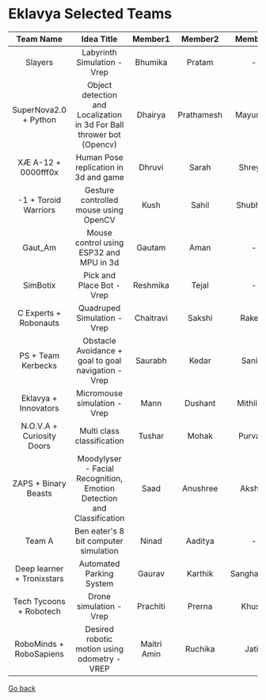 # Eklavya Selected Teams

|          Team Name         |                               Idea Title                              |   Member1   |   Member2  |   Member3   |  Member4 |           Primary  Mentor           |
|:--------------------------:|:---------------------------------------------------------------------:|:-----------:|:----------:|:-----------:|:--------:|:-----------------------------------:|
| Slayers                    | Labyrinth Simulation - Vrep                                           | Bhumika     | Pratam     | -           | -        | Lukesh / Jitesh / Vedant            |
| SuperNova2.0 + Python      | Object detection and Localization in 3d For Ball thrower bot (Opencv) | Dhairya     | Prathamesh | Mayuresh    | Atharva  | Omkar S /Preeti/Shantanu            |
| XÆ A-12 + 0000fff0x        | Human Pose replication in 3d and game                                 | Dhruvi      | Sarah      | Shreyas     | -        | Saharsh / Akshat                    |
| -1 + Toroid Warriors       | Gesture controlled mouse using OpenCV                                 | Kush        | Sahil      | Shubham     | -        | Vedant / Sravan                     |
| Gaut_Am                    | Mouse control using ESP32 and MPU in 3d                               | Gautam      | Aman       | -           | -        | Vedant / Shubham / Omkar B / Sravan |
| SimBotix                   | Pick and Place Bot - Vrep                                             | Reshmika    | Tejal      | -           | -        | Preeti / Manas                      |
| C Experts + Robonauts      | Quadruped Simulation - Vrep                                           | Chaitravi   | Sakshi     | Rakesh      | Chahat   | Jitesh / Shamit                     |
| PS + Team Kerbecks         | Obstacle Avoidance + goal to goal  navigation - Vrep                  | Saurabh     | Kedar      | Sanika      | Parvathy | Sanath / Maunil/ Neha               |
| Eklavya + Innovators       | Micromouse simulation - Vrep                                          | Mann        | Dushant    | Mithilesh   | Harsh    | Dhruva / Omkar S                    |
| N.O.V.A + Curiosity Doors  | Multi class classification                                            | Tushar      | Mohak      | Purvank     |    -     | Rahul/ Abhinav/ Shantanu            |
| ZAPS + Binary Beasts       | Moodylyser - Facial Recognition, Emotion Detection and Classification | Saad        | Anushree   | Akshay      | Siddhant | Abhinav / Shantanu                  |
| Team A                     | Ben eater's 8 bit computer simulation                                 | Ninad       | Aaditya    | -           | -        | Omkar B / Lukesh / Vedant           |
| Deep learner + Tronixstars | Automated Parking System                                              | Gaurav      | Karthik    | Sanghamitra | Mayuri   | Manas / Akshat / Saharsh                |
| Tech Tycoons + Robotech    | Drone simulation - Vrep                                               | Prachiti    | Prerna     | Khushi      | Samina   | Lukesh / Omkar S                    |
| RoboMinds + RoboSapiens    | Desired robotic motion using odometry - VREP                          | Maitri Amin | Ruchika    | Jatin       | Sandesh  | Shamit / Shubham                    |

[Go back](index.md)